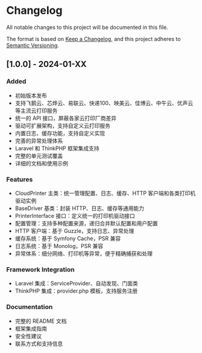 # Changelog

All notable changes to this project will be documented in this file.

The format is based on [Keep a Changelog](https://keepachangelog.com/en/1.0.0/),
and this project adheres to [Semantic Versioning](https://semver.org/spec/v2.0.0.html).

## [1.0.0] - 2024-01-XX

### Added
- 初始版本发布
- 支持飞鹅云、芯烨云、易联云、快递100、映美云、佳博云、中午云、优声云等主流云打印服务
- 统一的 API 接口，屏蔽各家云打印厂商差异
- 驱动可扩展架构，支持自定义云打印服务
- 内置日志、缓存功能，支持自定义实现
- 完善的异常处理体系
- Laravel 和 ThinkPHP 框架集成支持
- 完整的单元测试覆盖
- 详细的文档和使用示例

### Features
- CloudPrinter 主类：统一管理配置、日志、缓存、HTTP 客户端和各类打印机驱动实例
- BaseDriver 基类：封装 HTTP、日志、缓存等通用能力
- PrinterInterface 接口：定义统一的打印机驱动接口
- 配置管理：支持多种配置来源，递归合并默认配置和用户配置
- HTTP 客户端：基于 Guzzle，支持日志、异常处理
- 缓存系统：基于 Symfony Cache，PSR 兼容
- 日志系统：基于 Monolog，PSR 兼容
- 异常体系：细分网络、打印机等异常，便于精确捕获和处理

### Framework Integration
- Laravel 集成：ServiceProvider、自动发现、门面类
- ThinkPHP 集成：provider.php 模板，支持服务注册

### Documentation
- 完整的 README 文档
- 框架集成指南
- 安全性建议
- 联系方式和支持信息 